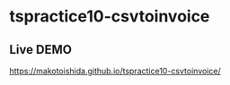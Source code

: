 # tspractice10-csvtoinvoice

## Live DEMO

https://makotoishida.github.io/tspractice10-csvtoinvoice/

